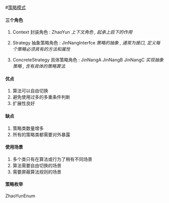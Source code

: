 #[策略模式]()

#### 三个角色

1. Context 封装角色 : ZhaoYun
*上下文角色 , 起承上启下的作用*

2. Strategy 抽象策略角色 : JinNangInterfce
*策略的抽象 , 通常为接口, 定义每个策略必须具有的方法和属性*
    
3. ConcreteStrategy 具体策略角色 : JinNangA JinNangB JinNangC
*实现抽象策略 , 含有具体的策略算法*

#### 优点
1. 算法可以自由切换
2. 避免使用过多的多重条件判断
3. 扩展性良好

#### 缺点
1. 策略类数量增多
2. 所有的策略类都需要对外暴露

#### 使用场景
1. 多个类只有在算法或行为了稍有不同场景
2. 算法需要自由切换的场景
3. 需要屏蔽算法规则的场景

#### 策略枚举
ZhaoYunEnum

    
